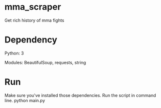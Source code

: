 # mma_scraper
Get rich history of mma fights

# Dependency
Python: 3

Modules: BeautifulSoup, requests, string

# Run
Make sure you've installed those dependencies.
Run the script in command line.
python main.py
